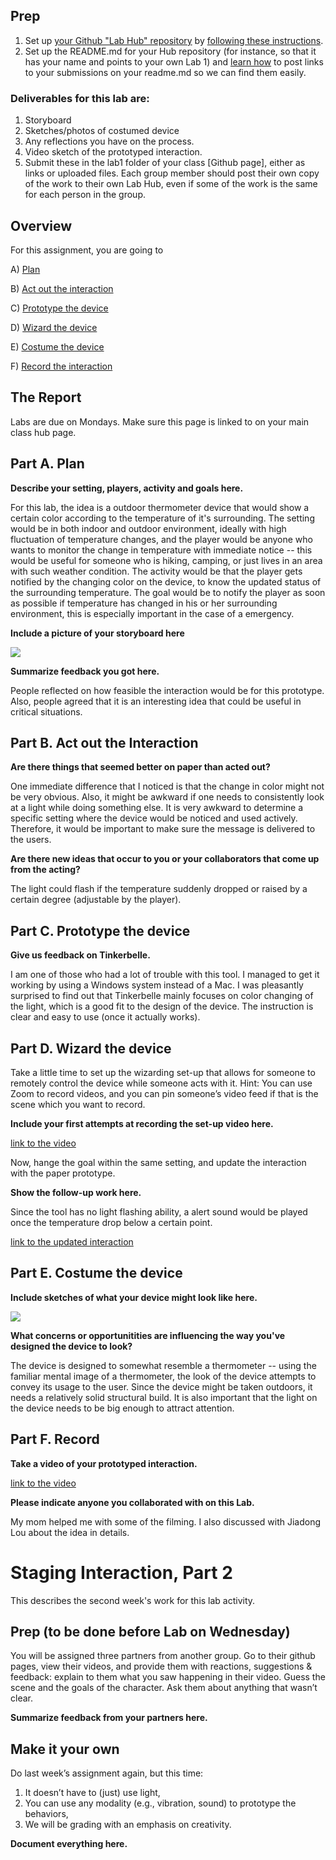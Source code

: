
## Prep

1. Set up [your Github "Lab Hub" repository](../../../) by [following these instructions](https://github.com/FAR-Lab/Developing-and-Designing-Interactive-Devices/blob/2021Spring/readings/Submitting%20Labs.md).
2. Set up the README.md for your Hub repository (for instance, so that it has your name and points to your own Lab 1) and [learn how](https://guides.github.com/features/mastering-markdown/) to post links to your submissions on your readme.md so we can find them easily.


### Deliverables for this lab are: 
1. Storyboard
1. Sketches/photos of costumed device
1. Any reflections you have on the process.
1. Video sketch of the prototyped interaction.
1. Submit these in the lab1 folder of your class [Github page], either as links or uploaded files. Each group member should post their own copy of the work to their own Lab Hub, even if some of the work is the same for each person in the group.


## Overview
For this assignment, you are going to 

A) [Plan](#part-a-plan) 

B) [Act out the interaction](#part-b-act-out-the-interaction) 

C) [Prototype the device](#part-c-prototype-the-device)

D) [Wizard the device](#part-d-wizard-the-device) 

E) [Costume the device](#part-e-costume-the-device)

F) [Record the interaction](#part-f-record)

## The Report
Labs are due on Mondays. Make sure this page is linked to on your main class hub page.

## Part A. Plan 
**Describe your setting, players, activity and goals here.**

For this lab, the idea is a outdoor thermometer device that would show a certain color according to the temperature of it's surrounding. The setting would be in both indoor and outdoor environment, ideally with high fluctuation of temperature changes, and the player would be anyone who wants to monitor the change in temperature with immediate notice -- this would be useful for someone who is hiking, camping, or just lives in an area with such weather condition. The activity would be that the player gets notified by the changing color on the device, to know the updated status of the surrounding temperature. The goal would be to notify the player as soon as possible if temperature has changed in his or her surrounding environment, this is especially important in the case of a emergency.

**Include a picture of your storyboard here**

![](images/storyboard.jpg)


**Summarize feedback you got here.**

People reflected on how feasible the interaction would be for this prototype. Also, people agreed that it is an interesting idea that could be useful in critical situations.

## Part B. Act out the Interaction

**Are there things that seemed better on paper than acted out?**

One immediate difference that I noticed is that the change in color might not be very obvious. Also, it might be awkward if one needs to consistently look at a light while doing something else. It is very awkward to determine a specific setting where the device would be noticed and used actively. Therefore, it would be important to make sure the message is delivered to the users. 

**Are there new ideas that occur to you or your collaborators that come up from the acting?**

The light could flash if the temperature suddenly dropped or raised by a certain degree (adjustable by the player).


## Part C. Prototype the device

**Give us feedback on Tinkerbelle.**

I am one of those who had a lot of trouble with this tool. I managed to get it working by using a Windows system instead of a Mac. I was pleasantly surprised to find out that Tinkerbelle mainly focuses on color changing of the light, which is a good fit to the design of the device. The instruction is clear and easy to use (once it actually works). 

## Part D. Wizard the device

Take a little time to set up the wizarding set-up that allows for someone to remotely control the device while someone acts with it. Hint: You can use Zoom to record videos, and you can pin someone’s video feed if that is the scene which you want to record. 

**Include your first attempts at recording the set-up video here.**

[link to the video](https://drive.google.com/file/d/1IqeaLX3j5p3KZUlPwewfNocZKMMiie10/view?usp=sharing)

Now, hange the goal within the same setting, and update the interaction with the paper prototype. 

**Show the follow-up work here.**

Since the tool has no light flashing ability, a alert sound would be played once the temperature drop below a certain point. 

[link to the updated interaction](https://drive.google.com/file/d/1NnhnhjaSOxh5XXtVswqW73Ac0lsm-AOY/view?usp=sharing)


## Part E. Costume the device

**Include sketches of what your device might look like here.**

![](images/draft_drawing.png)


**What concerns or opportunitities are influencing the way you've designed the device to look?**

The device is designed to somewhat resemble a thermometer -- using the familiar mental image of a thermometer, the look of the device attempts to convey its usage to the user. Since the device might be taken outdoors, it needs a relatively solid structural build. It is also important that the light on the device needs to be big enough to attract attention. 

## Part F. Record

**Take a video of your prototyped interaction.**

[link to the video](https://drive.google.com/file/d/1hu3VkEF5ov88efuwnkTRUnazY4hUlfZi/view?usp=sharing)

**Please indicate anyone you collaborated with on this Lab.**

My mom helped me with some of the filming. I also discussed with Jiadong Lou about the idea in details. 

# Staging Interaction, Part 2 

This describes the second week's work for this lab activity.


## Prep (to be done before Lab on Wednesday)

You will be assigned three partners from another group. Go to their github pages, view their videos, and provide them with reactions, suggestions & feedback: explain to them what you saw happening in their video. Guess the scene and the goals of the character. Ask them about anything that wasn’t clear. 

**Summarize feedback from your partners here.**

## Make it your own

Do last week’s assignment again, but this time: 
1) It doesn’t have to (just) use light, 
2) You can use any modality (e.g., vibration, sound) to prototype the behaviors, 
3) We will be grading with an emphasis on creativity. 

**Document everything here.**
